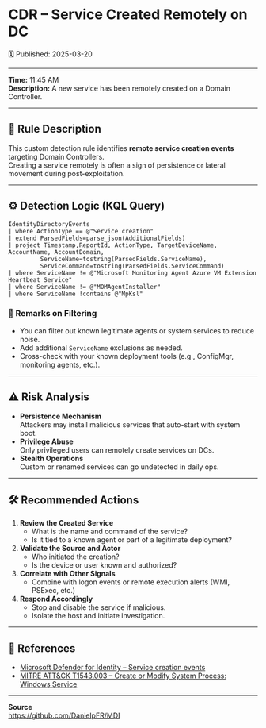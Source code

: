 # CDR – Service Created Remotely on DC
🗓️ Published: 2025-03-20

---

**Time:** 11:45 AM  
**Description:** A new service has been remotely created on a Domain Controller.

---

## 💍 Rule Description

This custom detection rule identifies **remote service creation events** targeting Domain Controllers.  
Creating a service remotely is often a sign of persistence or lateral movement during post-exploitation.

---

## ⚙️ Detection Logic (KQL Query)

```kusto
IdentityDirectoryEvents
| where ActionType == @"Service creation"
| extend ParsedFields=parse_json(AdditionalFields)
| project Timestamp,ReportId, ActionType, TargetDeviceName, AccountName, AccountDomain,
         ServiceName=tostring(ParsedFields.ServiceName),
         ServiceCommand=tostring(ParsedFields.ServiceCommand)
| where ServiceName != @"Microsoft Monitoring Agent Azure VM Extension Heartbeat Service"
| where ServiceName != @"MOMAgentInstaller"
| where ServiceName !contains @"MpKsl"
```

### 🔖 Remarks on Filtering
- You can filter out known legitimate agents or system services to reduce noise.
- Add additional `ServiceName` exclusions as needed.
- Cross-check with your known deployment tools (e.g., ConfigMgr, monitoring agents, etc.).

---

## ⚠️ Risk Analysis

- **Persistence Mechanism**  
  Attackers may install malicious services that auto-start with system boot.
- **Privilege Abuse**  
  Only privileged users can remotely create services on DCs.
- **Stealth Operations**  
  Custom or renamed services can go undetected in daily ops.

---

## 🛠️ Recommended Actions

1. **Review the Created Service**
   - What is the name and command of the service?
   - Is it tied to a known agent or part of a legitimate deployment?
2. **Validate the Source and Actor**
   - Who initiated the creation?
   - Is the device or user known and authorized?
3. **Correlate with Other Signals**
   - Combine with logon events or remote execution alerts (WMI, PSExec, etc.)
4. **Respond Accordingly**
   - Stop and disable the service if malicious.
   - Isolate the host and initiate investigation.

---

## 💎 References

- [Microsoft Defender for Identity – Service creation events](https://learn.microsoft.com/en-us/defender-for-identity/)
- [MITRE ATT&CK T1543.003 – Create or Modify System Process: Windows Service](https://attack.mitre.org/techniques/T1543/003/)

---

**Source**  
https://github.com/DanielpFR/MDI